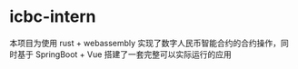 # icbc-intern

本项目为使用 rust + webassembly 实现了数字人民币智能合约的合约操作，同时基于 SpringBoot + Vue 搭建了一套完整可以实际运行的应用  
